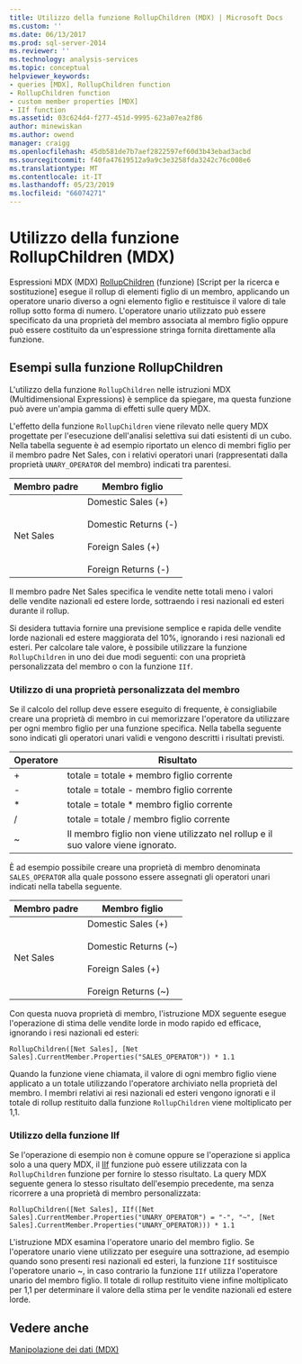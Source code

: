 ```yaml
---
title: Utilizzo della funzione RollupChildren (MDX) | Microsoft Docs
ms.custom: ''
ms.date: 06/13/2017
ms.prod: sql-server-2014
ms.reviewer: ''
ms.technology: analysis-services
ms.topic: conceptual
helpviewer_keywords:
- queries [MDX], RollupChildren function
- RollupChildren function
- custom member properties [MDX]
- IIf function
ms.assetid: 03c624d4-f277-451d-9995-623a07ea2f86
author: minewiskan
ms.author: owend
manager: craigg
ms.openlocfilehash: 45db581de7b7aef2822597ef60d3b43ebad3acbd
ms.sourcegitcommit: f40fa47619512a9a9c3e3258fda3242c76c008e6
ms.translationtype: MT
ms.contentlocale: it-IT
ms.lasthandoff: 05/23/2019
ms.locfileid: "66074271"
---
```

# <a name="working-with-the-rollupchildren-function-mdx"></a>Utilizzo della funzione RollupChildren (MDX)
  Espressioni MDX (MDX) [RollupChildren](/sql/mdx/rollupchildren-mdx) (funzione) [Script per la ricerca e sostituzione] esegue il rollup di elementi figlio di un membro, applicando un operatore unario diverso a ogni elemento figlio e restituisce il valore di tale rollup sotto forma di numero. L'operatore unario utilizzato può essere specificato da una proprietà del membro associata al membro figlio oppure può essere costituito da un'espressione stringa fornita direttamente alla funzione.  
  
## <a name="rollupchildren-function-examples"></a>Esempi sulla funzione RollupChildren  
 L'utilizzo della funzione `RollupChildren` nelle istruzioni MDX (Multidimensional Expressions) è semplice da spiegare, ma questa funzione può avere un'ampia gamma di effetti sulle query MDX.  
  
 L'effetto della funzione `RollupChildren` viene rilevato nelle query MDX progettate per l'esecuzione dell'analisi selettiva sui dati esistenti di un cubo. Nella tabella seguente è ad esempio riportato un elenco di membri figlio per il membro padre Net Sales, con i relativi operatori unari (rappresentati dalla proprietà `UNARY_OPERATOR` del membro) indicati tra parentesi.  
  
|Membro padre|Membro figlio|  
|-------------------|------------------|  
|Net Sales|Domestic Sales (+)<br /><br /> Domestic Returns (-)<br /><br /> Foreign Sales (+)<br /><br /> Foreign Returns (-)|  
  
 Il membro padre Net Sales specifica le vendite nette totali meno i valori delle vendite nazionali ed estere lorde, sottraendo i resi nazionali ed esteri durante il rollup.  
  
 Si desidera tuttavia fornire una previsione semplice e rapida delle vendite lorde nazionali ed estere maggiorata del 10%, ignorando i resi nazionali ed esteri. Per calcolare tale valore, è possibile utilizzare la funzione `RollupChildren` in uno dei due modi seguenti: con una proprietà personalizzata del membro o con la funzione `IIf`.  
  
### <a name="using-a-custom-member-property"></a>Utilizzo di una proprietà personalizzata del membro  
 Se il calcolo del rollup deve essere eseguito di frequente, è consigliabile creare una proprietà di membro in cui memorizzare l'operatore da utilizzare per ogni membro figlio per una funzione specifica. Nella tabella seguente sono indicati gli operatori unari validi e vengono descritti i risultati previsti.  
  
|Operatore|Risultato|  
|--------------|------------|  
|+|totale = totale + membro figlio corrente|  
|-|totale = totale - membro figlio corrente|  
|*|totale = totale * membro figlio corrente|  
|/|totale = totale / membro figlio corrente|  
|~|Il membro figlio non viene utilizzato nel rollup e il suo valore viene ignorato.|  
  
 È ad esempio possibile creare una proprietà di membro denominata `SALES_OPERATOR` alla quale possono essere assegnati gli operatori unari indicati nella tabella seguente.  
  
|Membro padre|Membro figlio|  
|-------------------|------------------|  
|Net Sales|Domestic Sales (+)<br /><br /> Domestic Returns (~)<br /><br /> Foreign Sales (+)<br /><br /> Foreign Returns (~)|  
  
 Con questa nuova proprietà di membro, l'istruzione MDX seguente esegue l'operazione di stima delle vendite lorde in modo rapido ed efficace, ignorando i resi nazionali ed esteri:  
  
```  
RollupChildren([Net Sales], [Net Sales].CurrentMember.Properties("SALES_OPERATOR")) * 1.1  
```  
  
 Quando la funzione viene chiamata, il valore di ogni membro figlio viene applicato a un totale utilizzando l'operatore archiviato nella proprietà del membro. I membri relativi ai resi nazionali ed esteri vengono ignorati e il totale di rollup restituito dalla funzione `RollupChildren` viene moltiplicato per 1,1.  
  
### <a name="using-the-iif-function"></a>Utilizzo della funzione IIf  
 Se l'operazione di esempio non è comune oppure se l'operazione si applica solo a una query MDX, il [IIf](/sql/mdx/iif-mdx) funzione può essere utilizzata con la `RollupChildren` funzione per fornire lo stesso risultato. La query MDX seguente genera lo stesso risultato dell'esempio precedente, ma senza ricorrere a una proprietà di membro personalizzata:  
  
```  
RollupChildren([Net Sales], IIf([Net Sales].CurrentMember.Properties("UNARY_OPERATOR") = "-", "~", [Net Sales].CurrentMember.Properties("UNARY_OPERATOR))) * 1.1  
```  
  
 L'istruzione MDX esamina l'operatore unario del membro figlio. Se l'operatore unario viene utilizzato per eseguire una sottrazione, ad esempio quando sono presenti resi nazionali ed esteri, la funzione `IIf` sostituisce l'operatore unario ~, in caso contrario la funzione `IIf` utilizza l'operatore unario del membro figlio. Il totale di rollup restituito viene infine moltiplicato per 1,1 per determinare il valore della stima per le vendite nazionali ed estere lorde.  
  
## <a name="see-also"></a>Vedere anche  
 [Manipolazione dei dati &#40;MDX&#41;](mdx-data-manipulation-manipulating-data.md)  
  
  
